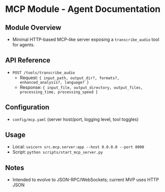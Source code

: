 # MCP Module - Agent Documentation

## Module Overview
- Minimal HTTP-based MCP-like server exposing a `transcribe_audio` tool for agents.

## API Reference
- `POST /tools/transcribe_audio`
  - Request: `{ input_path, output_dir?, formats?, enhanced_analysis?, language? }`
  - Response: `{ input_file, output_directory, output_files, processing_time, processing_speed }`

## Configuration
- `config/mcp.yaml` (server host/port, logging level, tool toggles)

## Usage
- Local: `uvicorn src.mcp.server:app --host 0.0.0.0 --port 8000`
- Script: `python scripts/start_mcp_server.py`

## Notes
- Intended to evolve to JSON-RPC/WebSockets; current MVP uses HTTP JSON

